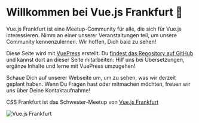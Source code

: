 # Willkommen bei Vue.js Frankfurt :tada:

Vue.js Frankfurt ist eine Meetup-Community für alle, die sich für Vue.js interessieren. Nimm an einer unserer Veranstaltungen teil, um unsere Community kennenzulernen. Wir hoffen, Dich bald zu sehen!

Diese Seite wird mit [VuePress](https://vuepress.vuejs.org) erstellt. Du [findest das Repository auf GitHub](https://github.com/vuejsfrankfurt/vuejsfrankfurt.de) und kannst dort an dieser Seite mitarbeiten: Hilf uns bei Übersetzungen, ergänze Inhalte und lerne mit VuePress umzugehen!

<!-- TODO: Add Frank the Furt bio -->

Schaue Dich auf unserer Webseite um, um zu sehen, was wir derzeit geplant haben. Wenn Du Fragen hast oder mitmachen möchten, freuen wir uns über Deine Kontaktaufnahme!

<!-- TODO: Add Community Selfie -->

CSS Frankfurt ist das Schwester-Meetup von [Vue.js Frankfurt](https://meetup.com/vuejsfrankfurt)

![Vue.js Frankfurt](/vuejsfrankfurt.svg)